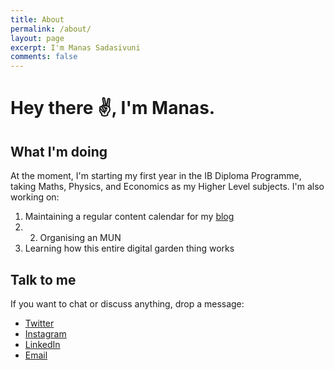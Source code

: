 ```yaml
---
title: About
permalink: /about/
layout: page
excerpt: I'm Manas Sadasivuni
comments: false
---
```


# Hey there ✌, I'm Manas. 

## What I'm doing
At the moment, I'm starting my first year in the IB Diploma Programme, taking Maths, Physics, and Economics as my Higher Level subjects. I'm also working on:

1) Maintaining a regular content calendar for my [blog](https://manassadasivuni.com)
2) 2) Organising an MUN
3) Learning how this entire digital garden thing works

## Talk to me
If you want to chat or discuss anything, drop a message:

- [Twitter](https://twitter.com/sadasivunimanas)
- [Instagram](https://instagram.com/manassadasivuni)
- [LinkedIn](https://www.linkedin.com/in/manas-sadasivuni/)
- [Email](mailto:me@manassadasivuni.com)